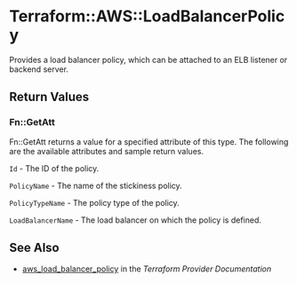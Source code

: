 # Terraform::AWS::LoadBalancerPolicy

Provides a load balancer policy, which can be attached to an ELB listener or backend server.

## Return Values

### Fn::GetAtt

Fn::GetAtt returns a value for a specified attribute of this type. The following are the available attributes and sample return values.

`Id` - The ID of the policy.

`PolicyName` - The name of the stickiness policy.

`PolicyTypeName` - The policy type of the policy.

`LoadBalancerName` - The load balancer on which the policy is defined.

## See Also

* [aws_load_balancer_policy](https://www.terraform.io/docs/providers/aws/r/load_balancer_policy.html) in the _Terraform Provider Documentation_